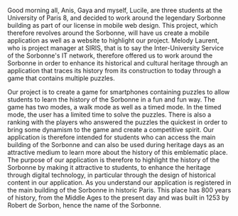 Good morning all,
Anis, Gaya and myself, Lucile, are three students at the University of Paris 8, and decided to work around the legendary Sorbonne building as part of our license in mobile web design. This project, which therefore revolves around the Sorbonne, will have us create a mobile application as well as a website to highlight our project.
Melody Laurent, who is project manager at SIRIS, that is to say the Inter-University Service of the Sorbonne's IT network, therefore offered us to work around the Sorbonne in order to enhance its historical and cultural heritage through an application that traces its history from its construction to today through a game that contains multiple puzzles.

Our project is to create a game for smartphones containing puzzles to allow students to learn the history of the Sorbonne in a fun and fun way. The game has two modes, a walk mode as well as a timed mode. In the timed mode, the user has a limited time to solve the puzzles. There is also a ranking with the players who answered the puzzles the quickest in order to bring some dynamism to the game and create a competitive spirit.
Our application is therefore intended for students who can access the main building of the Sorbonne and can also be used during heritage days as an attractive medium to learn more about the history of this emblematic place.
The purpose of our application is therefore to highlight the history of the Sorbonne by making it attractive to students, to enhance the heritage through digital technology, in particular through the design of historical content in our application.
As you understand our application is registered in the main building of the Sorbonne in historic Paris. This place has 800 years of history, from the Middle Ages to the present day and was built in 1253 by Robert de Sorbon, hence the name of the Sorbonne.